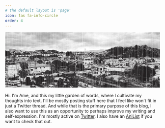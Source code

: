 ```yaml
---
# the default layout is 'page'
icon: fas fa-info-circle
order: 4
---
```


![](/assets/img/about/rain.png)

Hi. I'm Ame, and this my little garden of words, where I cultivate my thoughts into text. I'll be mostly posting stuff here that I feel like won't fit in just a Twitter thread. And while that is the primary purpose of this blog, I also want to use this as an opportunity to perhaps improve my writing and self-expression. I'm mostly active on [Twitter](https://twitter.com/RainAfterDark). I also have an [AniList](https://anilist.co/user/RainAfterDark) if you want to check that out. 
